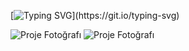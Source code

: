 
[![Typing SVG](https://readme-typing-svg.demolab.com?font=Fira+Code&weight=600&size=30&duration=3500&pause=1000&color=F71D1D&width=435&lines=Software+Engineering.;Artificial+Intelligence.;Cyber+Security.;C%23%2C+Python%2C+JavaScript%2C+SQL.)](https://git.io/typing-svg)

![Proje Fotoğrafı](https://encrypted-tbn0.gstatic.com/images?q=tbn:ANd9GcTLc37dlrvpXkVqqP-Sdgay80aYapMKJIm7xw&s) ![Proje Fotoğrafı](https://imageio.forbes.com/specials-images/imageserve/650945e2810848cde5016621/What-Is-Generative-AI--A-super-Simple-Explanation-Anyone-Can-Understand/960x0.jpg?height=399&width=711&fit=bounds)
<!---
OmerTalhaBas/OmerTalhaBas is a ✨ special ✨ repository because its `README.md` (this file) appears on your GitHub profile.
You can click the Preview link to take a look at your changes.
--->
